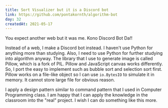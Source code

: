 ```yaml
---
title: Sort Visualizer but it is a Discord bot
link: https://github.com/pontakornth/algorithm-bot
day: 32
createdAt: 2021-05-17
---
```

You expect another web but it was me. Kono Discord Bot Da!!<!--more-->


Instead of a web, I make a Discord bot instead. I haven't use Python for anything more than studying.
Also, I need to use Python for further studying into algorithm anyway. The library that I use to generate
image is called Pillow, which is a fork of PIL. Pillow and JavaScript canvas works differently. So, I
port the easy to implement such as bubble sort and selection sort first. Pillow works on a file-like
object so I can use <code class="language-python">io.BytesIO</code> to simulate it in memory. It cannot
store large file for obvious reason.


I apply a design pattern similar to command pattern that I used in Computer Programming class. I am
happy that I can apply the knowledge in the classroom into the "real" project. I wish I can do something
like this more.